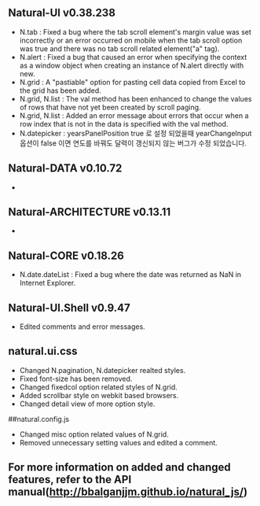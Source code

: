 ## Natural-UI v0.38.238
 * N.tab : Fixed a bug where the tab scroll element's margin value was set incorrectly or an error occurred on mobile when the tab scroll option was true and there was no tab scroll related element("a" tag).
 * N.alert : Fixed a bug that caused an error when specifying the context as a window object when creating an instance of N.alert directly with new.
 * N.grid : A "pastiable" option for pasting cell data copied from Excel to the grid has been added.
 * N.grid, N.list : The val method has been enhanced to change the values ​​of rows that have not yet been created by scroll paging.
 * N.grid, N.list : Added an error message about errors that occur when a row index that is not in the data is specified with the val method.
 * N.datepicker : yearsPanelPosition true 로 설정 되었을때 yearChangeInput 옵션이 false 이면 연도를 바꿔도 달력이 갱신되지 않는 버그가 수정 되었습니다.

## Natural-DATA v0.10.72
 *

## Natural-ARCHITECTURE v0.13.11
 *

## Natural-CORE v0.18.26
 * N.date.dateList : Fixed a bug where the date was returned as NaN in Internet Explorer.

## Natural-UI.Shell v0.9.47
 * Edited comments and error messages.

## natural.ui.css
 * Changed N.pagination, N.datepicker realted styles.
 * Fixed font-size has been removed.
 * Changed fixedcol option related styles of N.grid.
 * Added scrollbar style on webkit based browsers.
 * Changed detail view of more option style.

##natural.config.js
 * Changed misc option related values of N.grid.
 * Removed unnecessary setting values ​​and edited a comment.

## For more information on added and changed features, refer to the API manual(http://bbalganjjm.github.io/natural_js/)